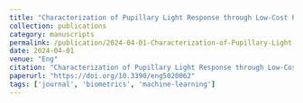 ```yaml
---
title: "Characterization of Pupillary Light Response through Low-Cost Pupillometry and Machine Learning Techniques"
collection: publications
category: manuscripts
permalink: /publication/2024-04-01-Characterization-of-Pupillary-Light-Response-through-Low-Cost-Pupillometry-and-Machine-Learning-Techniques
date: 2024-04-01
venue: "Eng"
citation: "Characterization of Pupillary Light Response through Low-Cost Pupillometry and Machine Learning Techniques. *Eng*, 2024. https://doi.org/10.3390/eng5020062"
paperurl: "https://doi.org/10.3390/eng5020062"
tags: ['journal', 'biometrics', 'machine-learning']
---
```

